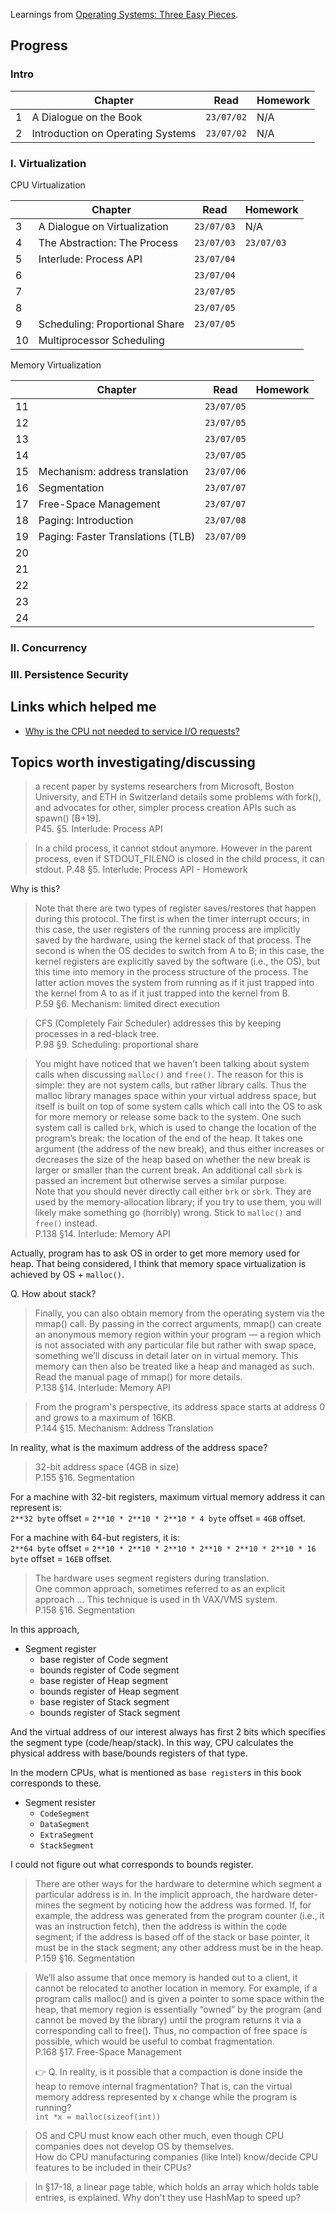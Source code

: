 Learnings from [Operating Systems: Three Easy Pieces](https://pages.cs.wisc.edu/~remzi/OSTEP/).

## Progress

### Intro

|| Chapter | Read | Homework |
|-|-|-|-|
|1| A Dialogue on the Book|`23/07/02`| N/A|
|2|Introduction on Operating Systems | `23/07/02`|N/A |



### I. Virtualization

CPU Virtualization

|| Chapter | Read | Homework |
|-|-|-|-|
|3| A Dialogue on Virtualization| `23/07/03`| N/A|
|4| The Abstraction: The Process | `23/07/03` |`23/07/03` |
|5| Interlude: Process API | `23/07/04`| |
|6| |`23/07/04` | |
|7| |`23/07/05` | |
|8| |`23/07/05` | |
|9|Scheduling: Proportional Share |`23/07/05` | |
|10|Multiprocessor Scheduling | | |

Memory Virtualization

|| Chapter | Read | Homework |
|-|-|-|-|
|11| |`23/07/05` | |
|12| |`23/07/05` | |
|13| |`23/07/05` | |
|14| |`23/07/05` | |
|15|Mechanism: address translation |`23/07/06` | |
|16| Segmentation|`23/07/07` | |
|17|Free-Space Management | `23/07/07`| |
|18| Paging: Introduction|`23/07/08` | |
|19|Paging: Faster Translations (TLB)| `23/07/09`| |
|20| | | |
|21| | | |
|22| | | |
|23| | | |
|24| | | |




### II. Concurrency

### Ⅲ. Persistence Security


## Links which helped me

- [Why is the CPU not needed to service I/O requests?](https://stackoverflow.com/questions/13596997/why-is-the-cpu-not-needed-to-service-i-o-requests)

## Topics worth investigating/discussing

> a recent paper by systems researchers from Microsoft, Boston University, and ETH in Switzerland details some problems with fork(), and advocates for other, simpler process creation APIs such as spawn() [B+19].   
> P45. §5. Interlude: Process API


> In a child process, it cannot stdout anymore. However in the parent process, even if STDOUT_FILENO is closed in the child process, it can stdout.
> P.48 §5. Interlude: Process API - Homework

Why is this?

> Note that there are two types of register saves/restores that happen during this protocol. The first is when the timer interrupt occurs; in this case, the user registers of the running process are implicitly saved by the hardware, using the kernel stack of that process. The second is when the OS decides to switch from A to B; in this case, the kernel registers are explicitly saved by the software (i.e., the OS), but this time into memory in the process structure of the process. The latter action moves the system from running as if it just trapped into the kernel from A to as if it just trapped into the kernel from B.   
> P.59 §6. Mechanism: limited direct execution

> CFS (Completely Fair Scheduler) addresses this by keeping processes in a red-black tree.   
> P.98 §9. Scheduling: proportional share

> You might have noticed that we haven’t been talking about system calls when discussing `malloc()` and `free()`. The reason for this is simple: they are not system calls, but rather library calls. Thus the malloc library manages space within your virtual address space, but itself is built on top of some system calls which call into the OS to ask for more memory or release some back to the system. One such system call is called `brk`, which is used to change the location of the program’s break: the location of the end of the heap. It takes one argument (the address of the new break), and thus either increases or decreases the size of the heap based on whether the new break is larger or smaller than the current break. An additional call `sbrk` is passed an increment but otherwise serves a similar purpose.   
> Note that you should never directly call either `brk` or `sbrk`. They are used by the memory-allocation library; if you try to use them, you will likely make something go (horribly) wrong. Stick to `malloc()` and `free()` instead.   
> P.138 §14. Interlude: Memory API

Actually, program has to ask OS in order to get more memory used for heap.
That being considered, I think that memory space virtualization is achieved by OS + `malloc()`.

Q. How about stack?

> Finally, you can also obtain memory from the operating system via the mmap() call. By passing in the correct arguments, mmap() can create an anonymous memory region within your program — a region which is not associated with any particular file but rather with swap space, something we’ll discuss in detail later on in virtual memory. This memory can then also be treated like a heap and managed as such. Read the manual page of mmap() for more details.   
> P.138 §14. Interlude: Memory API

> From the program's perspective, its address space starts at address 0 and grows to a maximum of 16KB.    
> P.144 §15. Mechanism: Address Translation

In reality, what is the maximum address of the address space?

> 32-bit address space (4GB in size)   
> P.155 §16. Segmentation

For a machine with 32-bit registers, maximum virtual memory address it can represent is:   
`2**32 byte` offset = `2**10 * 2**10 * 2**10 * 4 byte` offset = `4GB` offset.   

For a machine with 64-but registers, it is:   
`2**64 byte` offset = `2**10 * 2**10 * 2**10 * 2**10 * 2**10 * 2**10 * 16 byte` offset = `16EB` offset.   


> The hardware uses segment registers during translation.   
> One common approach, sometimes referred to as an explicit approach ... This technique is used in th VAX/VMS system.   
> P.158 §16. Segmentation

In this approach,
- Segment register
  - base register of Code segment
  - bounds register of Code segment
  - base register of Heap segment
  - bounds register of Heap segment
  - base register of Stack segment
  - bounds register of Stack segment

And the virtual address of our interest always has first 2 bits which specifies the segment type (code/heap/stack).
In this way, CPU calculates the physical address with base/bounds registers of that type.

In the modern CPUs, what is mentioned as `base register`s in this book corresponds to these.

- Segment resister
  - `CodeSegment`
  - `DataSegment`
  - `ExtraSegment`
  - `StackSegment`

I could not figure out what corresponds to bounds register.

> There are other ways for the hardware to determine which segment a particular address is in. In the implicit approach, the hardware deter- mines the segment by noticing how the address was formed. If, for example, the address was generated from the program counter (i.e., it was an instruction fetch), then the address is within the code segment; if the address is based off of the stack or base pointer, it must be in the stack segment; any other address must be in the heap.
> P.159 §16. Segmentation

> We’ll also assume that once memory is handed out to a client, it cannot be relocated to another location in memory. For example, if a program calls malloc() and is given a pointer to some space within the heap, that memory region is essentially “owned” by the program (and cannot be moved by the library) until the program returns it via a corresponding call to free(). Thus, no compaction of free space is possible, which would be useful to combat fragmentation.   
> P.168 §17. Free-Space Management
>   
> 👉 Q. In reality, is it possible that a compaction is done inside the heap to remove internal fragmentation?
> That is, can the virtual memory address represented by x change while the program is running?	  
> `int *x = malloc(sizeof(int))`


> OS and CPU must know each other much, even though CPU companies does not develop OS by themselves.   
> How do CPU manufacturing companies (like Intel) know/decide CPU features to be included in their CPUs?

> In §17-18, a linear page table, which holds an array which holds table entries, is explained. Why don't they use HashMap to speed up?

> 

